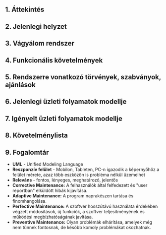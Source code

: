 ## 1. Áttekintés


## 2. Jelenlegi helyzet


## 3. Vágyálom rendszer 


## 4. Funkcionális követelmények


## 5. Rendszerre vonatkozó törvények, szabványok, ajánlások


## 6. Jelenlegi üzleti folyamatok modellje


## 7. Igényelt üzleti folyamatok modellje


## 8. Követelménylista


## 9. Fogalomtár

- **UML** - Unified Modeling Language
- **Reszponzív felület** - Mobilon, Tableten, PC-n igazodik a
képernyőhöz a felület mérete, azaz több eszközön is probléma nélkül
üzemelhet
- **Releváns** - fontos, lényeges, meghatározó, jelentős
- **Corrective Maintenance:** A felhasználók által felfedezett és "user reportban"
elküldött hibák kijavítása.
- **Adaptive Maintenance:** A program naprakészen tartása és finomhangolása.
- **Perfective Maintenance:** A szoftver hosszútávú használata érdekében végzett
módosítások, új funkciók, a szoftver teljesítményének és működési
megbízhatóságának javítása.
- **Preventive Maintenance:** Olyan problémák elhárítása, amelyek még nem
tűnnek fontosnak, de később komoly problémákat okozhatnak.
